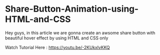 # Share-Button-Animation-using-HTML-and-CSS
Hey guys, in this article we are gonna create an awsome share button with beautiful hover effect by using HTML and CSS only

Watch Tutorial Here : https://youtu.be/-2KUkxIvKKQ
